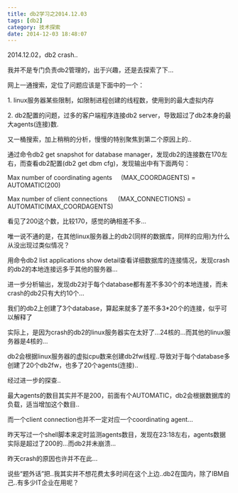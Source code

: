 ```yaml
---
title: db2学习之2014.12.03
tags: [db2]
category: 技术探索
date: 2014-12-03 18:48:07
---
```


2014.12.02，db2 crash..

我并不是专门负责db2管理的，出于兴趣，还是去探索了下...

网上一通搜索，定位了问题应该是下面中的一个：

1\. linux服务器某些限制，如限制进程创建的线程数，使用到的最大虚拟内存

2\. db2配置的问题，过多的客户端程序连接db2 server，导致超过了db2本身的最大agents(连接)数.

又一桶搜索，加上稍稍的分析，慢慢的特别聚焦到第二个原因上的..

通过命令db2 get snapshot for database manager，发现db2的连接数在170左右，而查看db2配置(db2 get dbm cfg)，发现输出中有下面两句：

Max number of coordinating agents     (MAX_COORDAGENTS) = AUTOMATIC(200)

Max number of client connections      (MAX_CONNECTIONS) = AUTOMATIC(MAX_COORDAGENTS)

看见了200这个数，比较170，感觉的确相差不多...

唯一说不通的是，在其他linux服务器上的db2(同样的数据库，同样的应用)为什么从没出现过类似情况？

用命令db2 list applications show detail查看详细数据库的连接情况，发现crash的db2的本地连接远多于其他的服务器...

进一步分析输出，发现db2对于每个database都有差不多30个的本地连接，而未crash的db2只有大约10个...

我们的db2上创建了3个database，算起来就多了差不多3*20个的连接，似乎可以解释了

实际上，是因为crash的db2的linux服务器实在太好了...24核的...而其他的linux服务器是4核的...

db2会根据linux服务器的虚拟cpu数来创建db2fw线程..导致对于每个database多创建了20个db2fw，也多了20个agents(连接)..

经过进一步的探查..

最大agents的数目其实并不是200，前面有个AUTOMATIC，db2会根据数据库的负载，适当增加这个数目..

而一个client connection也并不一定对应一个coordinating agent...

昨天写过一个shell脚本来定时监测agents数目，发现在23:18左右，agents数据实际是超过了200的...而db2并未崩溃...

昨天crash的原因也许并不在此...

说些“题外话”把..我其实并不想花费太多时间在这个上边..db2在国内，除了IBM自己..有多少IT企业在用呢？